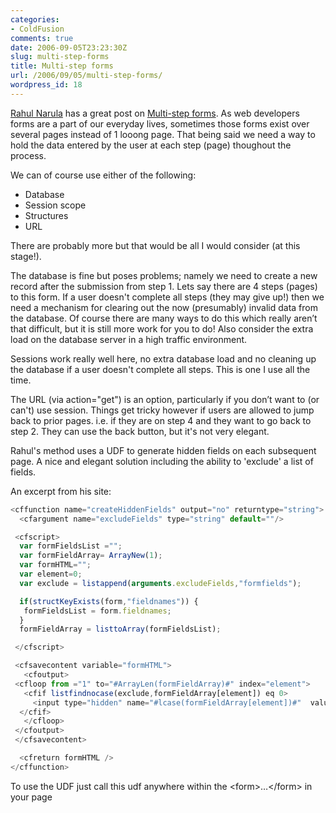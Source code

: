```yaml
---
categories:
- ColdFusion
comments: true
date: 2006-09-05T23:23:30Z
slug: multi-step-forms
title: Multi-step forms
url: /2006/09/05/multi-step-forms/
wordpress_id: 18
---
```


[Rahul Narula](http://rahulnarula.blogspot.com/) has a great post on [Multi-step forms](http://rahulnarula.blogspot.com/2006/09/multi-step-forms.html). As web developers forms are a part of our everyday lives, sometimes those forms exist over several pages instead of 1 looong page. That being said we need a way to hold the data entered by the user at each step (page) thoughout the process.

We can of course use either of the following:

* Database
* Session scope
* Structures
* URL

There are probably more but that would be all I would consider (at this stage!).

The database is fine but poses problems; namely we need to create a new record after the submission from step 1. Lets say there are 4 steps (pages) to this form. If a user doesn't complete all steps (they may give up!) then we need a mechanism for clearing out the now (presumably) invalid data from the database. Of course there are many ways to do this which really aren’t that difficult, but it is still more work for you to do! Also consider the extra load on the database server in a high traffic environment.

Sessions work really well here, no extra database load and no cleaning up the database if a user doesn't complete all steps. This is one I use all the time.

The URL (via action="get") is an option, particularly if you don’t want to (or can't) use session. Things get tricky however if users are allowed to jump back to prior pages. i.e. if they are on step 4 and they want to go back to step 2. They can use the back button, but it's not very elegant.

Rahul's method uses a UDF to generate hidden fields on each subsequent page. A nice and elegant solution including the ability to 'exclude' a list of fields.

An excerpt from his site:

``` javascript
<cffunction name="createHiddenFields" output="no" returntype="string">
  <cfargument name="excludeFields" type="string" default=""/>

 <cfscript>
  var formFieldsList ="";
  var formFieldArray= ArrayNew(1);
  var formHTML="";
  var element=0;
  var exclude = listappend(arguments.excludeFields,"formfields");

  if(structKeyExists(form,"fieldnames")) {
   formFieldsList = form.fieldnames;
  }
  formFieldArray = listtoArray(formFieldsList);

 </cfscript>

 <cfsavecontent variable="formHTML">
   <cfoutput>
 <cfloop from ="1" to="#ArrayLen(formFieldArray)#" index="element">
   <cfif listfindnocase(exclude,formFieldArray[element]) eq 0>
     <input type="hidden" name="#lcase(formFieldArray[element])#"  value="#htmleditformat(form[formFieldArray[element]])#">
  </cfif>
   </cfloop>
 </cfoutput>
 </cfsavecontent> 

  <cfreturn formHTML />
</cffunction>
```

To use the UDF just call this udf anywhere within the &lt;form&gt;…&lt;/form&gt; in your page
